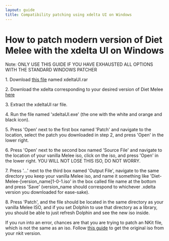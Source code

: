 ```yaml
---
layout: guide
title: Compatibility patching using xdelta UI on Windows
---
```


# How to patch modern version of Diet Melee with the xdelta UI on Windows

Note: ONLY USE THIS GUIDE IF YOU HAVE EXHAUSTED ALL OPTIONS WITH THE STANDARD WINDOWS PATCHER

1\. Download [this file](http://www.mediafire.com/file/m1tbybskj2z89ry/xdeltaUI.rar/file) named xdeltaUI.rar

2\. Download the xdelta corresponding to your desired version of Diet Melee [here](https://www.mediafire.com/folder/07h587ub2nb6t/Diet_Melee_1.02)

3\. Extract the xdeltaUI rar file.

4\. Run the file named 'xdeltaUI.exe' (the one with the white and orange and black icon).

5\. Press 'Open' next to the first box named 'Patch' and navigate to the location, select the patch you downloaded in step 2, and press 'Open' in the lower right.

6\. Press 'Open' next to the second box named 'Source File' and navigate to the location of your vanilla Melee iso, click on the iso, and press 'Open' in the lower right. YOU WILL NOT LOSE THIS ISO, DO NOT WORRY.

7\. Press '...' next to the third box named 'Output File', navigate to the same directory you keep your vanilla Melee iso, and name it something like 'Diet-Melee-[version_name]1-0-1.iso' in the box called file name at the bottom and press 'Save' (version_name should correspond to whichever .xdelta version you downloaded for ease-sake).

8\. Press 'Patch', and the file should be located in the same directory as your vanilla Melee ISO, and if you set Dolphin to use that directory as a library, you should be able to just refresh Dolphin and see the new iso inside.  

If you run into an error, chances are that you are trying to patch an NKit file, which is not the same as an iso. Follow [this guide](https://diet.melee.tv/guides/nkit-decompression.html) to get the original iso from your nkit version.
